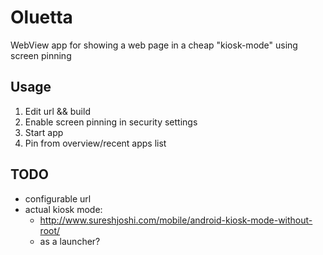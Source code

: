# Oluetta
WebView app for showing a web page in a cheap "kiosk-mode" using screen pinning

## Usage

1. Edit url && build
1. Enable screen pinning in security settings
1. Start app
1. Pin from overview/recent apps list

## TODO

* configurable url
* actual kiosk mode:
    * http://www.sureshjoshi.com/mobile/android-kiosk-mode-without-root/
    * as a launcher?
